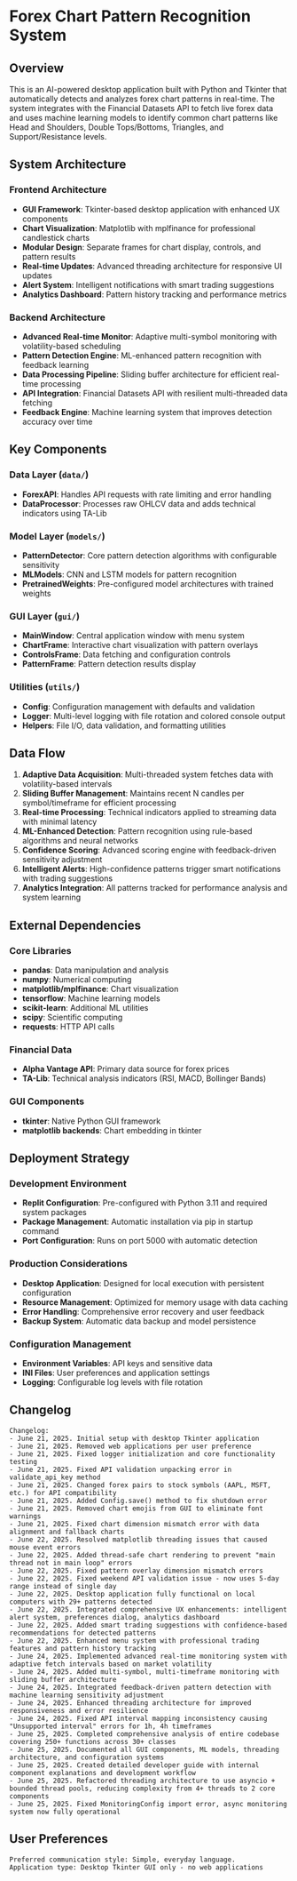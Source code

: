 # Forex Chart Pattern Recognition System

## Overview

This is an AI-powered desktop application built with Python and Tkinter that automatically detects and analyzes forex chart patterns in real-time. The system integrates with the Financial Datasets API to fetch live forex data and uses machine learning models to identify common chart patterns like Head and Shoulders, Double Tops/Bottoms, Triangles, and Support/Resistance levels.

## System Architecture

### Frontend Architecture
- **GUI Framework**: Tkinter-based desktop application with enhanced UX components
- **Chart Visualization**: Matplotlib with mplfinance for professional candlestick charts
- **Modular Design**: Separate frames for chart display, controls, and pattern results
- **Real-time Updates**: Advanced threading architecture for responsive UI updates
- **Alert System**: Intelligent notifications with smart trading suggestions
- **Analytics Dashboard**: Pattern history tracking and performance metrics

### Backend Architecture
- **Advanced Real-time Monitor**: Adaptive multi-symbol monitoring with volatility-based scheduling
- **Pattern Detection Engine**: ML-enhanced pattern recognition with feedback learning
- **Data Processing Pipeline**: Sliding buffer architecture for efficient real-time processing
- **API Integration**: Financial Datasets API with resilient multi-threaded data fetching
- **Feedback Engine**: Machine learning system that improves detection accuracy over time

## Key Components

### Data Layer (`data/`)
- **ForexAPI**: Handles API requests with rate limiting and error handling
- **DataProcessor**: Processes raw OHLCV data and adds technical indicators using TA-Lib

### Model Layer (`models/`)
- **PatternDetector**: Core pattern detection algorithms with configurable sensitivity
- **MLModels**: CNN and LSTM models for pattern recognition
- **PretrainedWeights**: Pre-configured model architectures with trained weights

### GUI Layer (`gui/`)
- **MainWindow**: Central application window with menu system
- **ChartFrame**: Interactive chart visualization with pattern overlays
- **ControlsFrame**: Data fetching and configuration controls
- **PatternFrame**: Pattern detection results display

### Utilities (`utils/`)
- **Config**: Configuration management with defaults and validation
- **Logger**: Multi-level logging with file rotation and colored console output
- **Helpers**: File I/O, data validation, and formatting utilities

## Data Flow

1. **Adaptive Data Acquisition**: Multi-threaded system fetches data with volatility-based intervals
2. **Sliding Buffer Management**: Maintains recent N candles per symbol/timeframe for efficient processing
3. **Real-time Processing**: Technical indicators applied to streaming data with minimal latency
4. **ML-Enhanced Detection**: Pattern recognition using rule-based algorithms and neural networks
5. **Confidence Scoring**: Advanced scoring engine with feedback-driven sensitivity adjustment
6. **Intelligent Alerts**: High-confidence patterns trigger smart notifications with trading suggestions
7. **Analytics Integration**: All patterns tracked for performance analysis and system learning

## External Dependencies

### Core Libraries
- **pandas**: Data manipulation and analysis
- **numpy**: Numerical computing
- **matplotlib/mplfinance**: Chart visualization
- **tensorflow**: Machine learning models
- **scikit-learn**: Additional ML utilities
- **scipy**: Scientific computing
- **requests**: HTTP API calls

### Financial Data
- **Alpha Vantage API**: Primary data source for forex prices
- **TA-Lib**: Technical analysis indicators (RSI, MACD, Bollinger Bands)

### GUI Components
- **tkinter**: Native Python GUI framework
- **matplotlib backends**: Chart embedding in tkinter

## Deployment Strategy

### Development Environment
- **Replit Configuration**: Pre-configured with Python 3.11 and required system packages
- **Package Management**: Automatic installation via pip in startup command
- **Port Configuration**: Runs on port 5000 with automatic detection

### Production Considerations
- **Desktop Application**: Designed for local execution with persistent configuration
- **Resource Management**: Optimized for memory usage with data caching
- **Error Handling**: Comprehensive error recovery and user feedback
- **Backup System**: Automatic data backup and model persistence

### Configuration Management
- **Environment Variables**: API keys and sensitive data
- **INI Files**: User preferences and application settings
- **Logging**: Configurable log levels with file rotation

## Changelog

```
Changelog:
- June 21, 2025. Initial setup with desktop Tkinter application
- June 21, 2025. Removed web applications per user preference
- June 21, 2025. Fixed logger initialization and core functionality testing
- June 21, 2025. Fixed API validation unpacking error in validate_api_key method
- June 21, 2025. Changed forex pairs to stock symbols (AAPL, MSFT, etc.) for API compatibility
- June 21, 2025. Added Config.save() method to fix shutdown error
- June 21, 2025. Removed chart emojis from GUI to eliminate font warnings
- June 21, 2025. Fixed chart dimension mismatch error with data alignment and fallback charts
- June 22, 2025. Resolved matplotlib threading issues that caused mouse event errors
- June 22, 2025. Added thread-safe chart rendering to prevent "main thread not in main loop" errors
- June 22, 2025. Fixed pattern overlay dimension mismatch errors
- June 22, 2025. Fixed weekend API validation issue - now uses 5-day range instead of single day
- June 22, 2025. Desktop application fully functional on local computers with 29+ patterns detected
- June 22, 2025. Integrated comprehensive UX enhancements: intelligent alert system, preferences dialog, analytics dashboard
- June 22, 2025. Added smart trading suggestions with confidence-based recommendations for detected patterns
- June 22, 2025. Enhanced menu system with professional trading features and pattern history tracking
- June 24, 2025. Implemented advanced real-time monitoring system with adaptive fetch intervals based on market volatility
- June 24, 2025. Added multi-symbol, multi-timeframe monitoring with sliding buffer architecture
- June 24, 2025. Integrated feedback-driven pattern detection with machine learning sensitivity adjustment
- June 24, 2025. Enhanced threading architecture for improved responsiveness and error resilience
- June 24, 2025. Fixed API interval mapping inconsistency causing "Unsupported interval" errors for 1h, 4h timeframes
- June 25, 2025. Completed comprehensive analysis of entire codebase covering 250+ functions across 30+ classes
- June 25, 2025. Documented all GUI components, ML models, threading architecture, and configuration systems
- June 25, 2025. Created detailed developer guide with internal component explanations and development workflow
- June 25, 2025. Refactored threading architecture to use asyncio + bounded thread pools, reducing complexity from 4+ threads to 2 core components
- June 25, 2025. Fixed MonitoringConfig import error, async monitoring system now fully operational
```

## User Preferences

```
Preferred communication style: Simple, everyday language.
Application type: Desktop Tkinter GUI only - no web applications
```